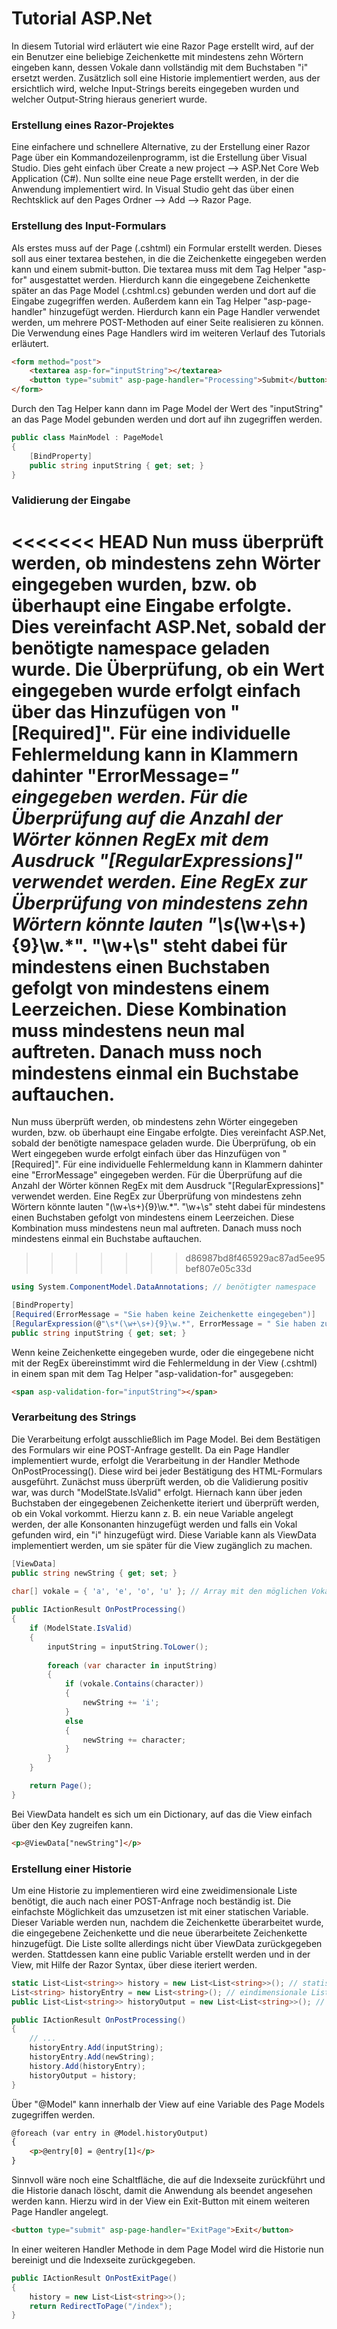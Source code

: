 # Tutorial ASP.Net

In diesem Tutorial wird erläutert wie eine Razor Page erstellt wird, auf der ein Benutzer eine beliebige Zeichenkette mit mindestens zehn Wörtern eingeben kann, dessen Vokale dann vollständig mit dem Buchstaben "i" ersetzt werden. Zusätzlich soll eine Historie implementiert werden, aus der ersichtlich wird, welche Input-Strings bereits eingegeben wurden und welcher Output-String hieraus generiert wurde.



### Erstellung eines Razor-Projektes

Eine einfachere und schnellere Alternative, zu der Erstellung einer Razor Page über ein Kommandozeilenprogramm, ist die Erstellung über Visual Studio. Dies geht einfach über Create a new project -->  ASP.Net Core Web Application (C#). Nun sollte eine neue Page erstellt werden, in der die Anwendung implementiert wird. In Visual Studio geht das über einen Rechtsklick auf den Pages Ordner --> Add --> Razor Page.



### Erstellung des Input-Formulars

Als erstes muss auf der Page (.cshtml) ein Formular erstellt werden. Dieses soll aus einer textarea bestehen, in die die Zeichenkette eingegeben werden kann und einem submit-button. Die textarea muss mit dem Tag Helper "asp-for" ausgestattet werden. Hierdurch kann die eingegebene Zeichenkette später an das Page Model (.cshtml.cs) gebunden werden und dort auf die Eingabe zugegriffen werden. Außerdem kann ein Tag Helper "asp-page-handler" hinzugefügt werden. Hierdurch kann ein Page Handler verwendet werden, um mehrere POST-Methoden auf einer Seite realisieren zu können. Die Verwendung eines Page Handlers wird im weiteren Verlauf des Tutorials erläutert.

```html
<form method="post">
	<textarea asp-for="inputString"></textarea>
    <button type="submit" asp-page-handler="Processing">Submit</button>
</form>
```

 Durch den Tag Helper kann dann im Page Model der Wert des "inputString" an das Page Model gebunden werden und dort auf ihn zugegriffen werden.

```c#
public class MainModel : PageModel
{
	[BindProperty]
	public string inputString { get; set; }
}
```



### Validierung der Eingabe 

<<<<<<< HEAD
Nun muss überprüft werden, ob mindestens zehn Wörter eingegeben wurden, bzw. ob überhaupt eine Eingabe erfolgte. Dies vereinfacht ASP.Net, sobald der benötigte namespace geladen wurde. Die Überprüfung, ob ein Wert eingegeben wurde erfolgt einfach über das Hinzufügen von "[Required]". Für eine individuelle Fehlermeldung kann in Klammern dahinter "ErrorMessage=*" eingegeben werden. Für die Überprüfung auf die Anzahl der Wörter können RegEx mit dem Ausdruck "[RegularExpressions]" verwendet werden.  Eine RegEx zur Überprüfung von mindestens zehn Wörtern könnte lauten "\s*(\w+\s+){9}\w.\*".  "\w+\s" steht dabei für mindestens einen Buchstaben gefolgt von mindestens einem Leerzeichen. Diese Kombination muss mindestens neun mal auftreten. Danach muss noch mindestens einmal ein Buchstabe auftauchen.
=======
Nun muss überprüft werden, ob mindestens zehn Wörter eingegeben wurden, bzw. ob überhaupt eine Eingabe erfolgte. Dies vereinfacht ASP.Net, sobald der benötigte namespace geladen wurde. Die Überprüfung, ob ein Wert eingegeben wurde erfolgt einfach über das Hinzufügen von "[Required]". Für eine individuelle Fehlermeldung kann in Klammern dahinter eine "ErrorMessage" eingegeben werden. Für die Überprüfung auf die Anzahl der Wörter können RegEx mit dem Ausdruck "[RegularExpressions]" verwendet werden.  Eine RegEx zur Überprüfung von mindestens zehn Wörtern könnte lauten "(\w+\s+){9}\w.\*".  "\w+\s" steht dabei für mindestens einen Buchstaben gefolgt von mindestens einem Leerzeichen. Diese Kombination muss mindestens neun mal auftreten. Danach muss noch mindestens einmal ein Buchstabe auftauchen.
>>>>>>> d86987bd8f465929ac87ad5ee95bef807e05c33d

```c#
using System.ComponentModel.DataAnnotations; // benötigter namespace

[BindProperty]
[Required(ErrorMessage = "Sie haben keine Zeichenkette eingegeben")]
[RegularExpression(@"\s*(\w+\s+){9}\w.*", ErrorMessage = " Sie haben zu wenig Wörter eingegeben.")]
public string inputString { get; set; }
```

Wenn keine Zeichenkette eingegeben wurde, oder die eingegebene nicht mit der RegEx übereinstimmt wird die Fehlermeldung in der View (.cshtml) in einem span mit dem Tag Helper "asp-validation-for" ausgegeben:

```html
<span asp-validation-for="inputString"></span>
```



### Verarbeitung des Strings

Die Verarbeitung erfolgt ausschließlich im Page Model. Bei dem Bestätigen des Formulars wir eine POST-Anfrage gestellt. Da ein Page Handler implementiert wurde, erfolgt die Verarbeitung in der Handler Methode OnPostProcessing(). Diese wird bei jeder Bestätigung des HTML-Formulars ausgeführt. Zunächst muss überprüft werden, ob die Validierung positiv war, was durch "ModelState.IsValid" erfolgt. Hiernach kann über jeden Buchstaben der eingegebenen Zeichenkette iteriert und überprüft werden, ob ein Vokal vorkommt. Hierzu kann z. B. ein neue Variable angelegt werden, der alle Konsonanten hinzugefügt werden und falls ein Vokal gefunden wird, ein "i" hinzugefügt wird. Diese Variable kann als ViewData implementiert werden, um sie später für die View zugänglich zu machen. 

```c#
[ViewData]
public string newString { get; set; }
 
char[] vokale = { 'a', 'e', 'o', 'u' }; // Array mit den möglichen Vokalen

public IActionResult OnPostProcessing()
{
    if (ModelState.IsValid)
    {    
    	inputString = inputString.ToLower();
    	
        foreach (var character in inputString)
        {
            if (vokale.Contains(character))
            {
                newString += 'i';
            }
            else
            {
                newString += character;
            }
        }
    }

    return Page();
}
```

Bei ViewData handelt es sich um ein Dictionary, auf das die View einfach über den Key zugreifen kann.

```html
<p>@ViewData["newString"]</p>
```



### Erstellung einer Historie

Um eine Historie zu implementieren wird eine zweidimensionale Liste benötigt, die auch nach einer POST-Anfrage noch beständig ist. Die einfachste Möglichkeit das umzusetzen ist mit einer statischen Variable. Dieser Variable werden nun, nachdem die Zeichenkette überarbeitet wurde, die eingegebene Zeichenkette und die neue überarbeitete Zeichenkette hinzugefügt. Die Liste sollte allerdings nicht über ViewData zurückgegeben werden. Stattdessen kann eine public Variable erstellt werden und in der View, mit Hilfe der Razor Syntax, über diese iteriert werden.

```c#
static List<List<string>> history = new List<List<string>>(); // statische, dauerhafte Liste 
List<string> historyEntry = new List<string>(); // eindimensionale Liste für die aktuellen Werte
public List<List<string>> historyOutput = new List<List<string>>(); // Liste die in der View zurückgegeben wird

public IActionResult OnPostProcessing()
{
	// ...
	historyEntry.Add(inputString);
    historyEntry.Add(newString);
    history.Add(historyEntry);
    historyOutput = history;
}
```

Über "@Model" kann innerhalb der View auf eine Variable des Page Models zugegriffen werden. 

```html
@foreach (var entry in @Model.historyOutput)
{
    <p>@entry[0] = @entry[1]</p>
}
```

Sinnvoll wäre noch eine Schaltfläche, die auf die Indexseite zurückführt und die Historie danach löscht, damit die Anwendung als beendet angesehen werden kann. Hierzu wird in der View ein Exit-Button mit einem weiteren Page Handler angelegt.

```html
<button type="submit" asp-page-handler="ExitPage">Exit</button>
```

In einer weiteren Handler Methode in dem Page Model wird die Historie nun bereinigt und die Indexseite zurückgegeben.

```c#
public IActionResult OnPostExitPage()
{
    history = new List<List<string>>();
    return RedirectToPage("/index");
}
```



